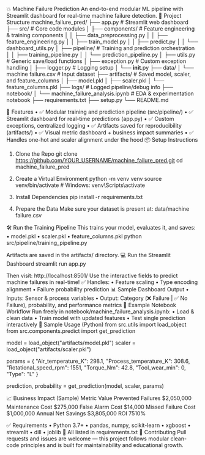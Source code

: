 💥 Machine Failure Prediction
An end-to-end modular ML pipeline with Streamlit dashboard for real-time machine failure detection.
📁 Project Structure
machine_failure_pred/
├── app.py                             # Streamlit web dashboard
├── src/                               # Core code modules
│   ├── components/                    # Feature engineering & training components
│   │   ├── data_preprocessing.py
│   │   ├── feature_engineering.py
│   │   ├── train_model.py
│   │   ├── predict.py
│   │   └── dashboard_utils.py
│   ├── pipeline/                      # Training and prediction orchestration
│   │   ├── training_pipeline.py
│   │   └── prediction_pipeline.py
│   ├── utils.py                       # Generic save/load functions
│   ├── exception.py                   # Custom exception handling
│   ├── logger.py                      # Logging setup
│   └── __init__.py
├── data/
│   └── machine failure.csv            # Input dataset
├── artifacts/                         # Saved model, scaler, and feature_columns
│   ├── model.pkl
│   ├── scaler.pkl
│   └── feature_columns.pkl
├── logs/                              # Logged pipeline/debug info
├── notebook/
│   └── machine_failure_analysis.ipynb # EDA & experimentation notebook
├── requirements.txt
├── setup.py
└── README.md

🚀 Features
•	✅ Modular training and prediction pipeline (src/pipeline/)
•	✅ Streamlit dashboard for real-time predictions (app.py)
•	✅ Custom exceptions, centralized logging
•	✅ Artifacts saved for reproducibility (artifacts/)
•	✅ Visual metric dashboard + business impact summaries
•	✅ Handles one-hot and scaler alignment under the hood
📦 Setup Instructions
1. Clone the Repo
git clone https://github.com/YOUR_USERNAME/machine_failure_pred.git
cd machine_failure_pred

2. Create a Virtual Environment
python -m venv venv
source venv/bin/activate  # Windows: venv\Scripts\activate

3. Install Dependencies
pip install -r requirements.txt

4. Prepare the Data
Make sure your dataset is present at:
data/machine failure.csv

🛠️ Run the Training Pipeline
This trains your model, evaluates it, and saves:
•	model.pkl
•	scaler.pkl
•	feature_columns.pkl
python src/pipeline/training_pipeline.py

Artifacts are saved in the artifacts/ directory.
💻 Run the Streamlit Dashboard
streamlit run app.py

Then visit: http://localhost:8501/
Use the interactive fields to predict machine failures in real-time!
✅ Handles:
•	Feature scaling
•	Type encoding alignment
•	Failure probability prediction
📊 Sample Dashboard Output
•	Inputs: Sensor & process variables
•	Output: Category (❌ Failure | ✅ No Failure), probability, and performance metrics
🧪 Example Notebook Workflow
Run freely in notebook/machine_failure_analysis.ipynb:
•	Load & clean data
•	Train model with updated features
•	Test single prediction interactively
🏁 Sample Usage (Python)
from src.utils import load_object
from src.components.predict import get_prediction

model = load_object("artifacts/model.pkl")
scaler = load_object("artifacts/scaler.pkl")

params = {
    "Air_temperature_K": 298.1,
    "Process_temperature_K": 308.6,
    "Rotational_speed_rpm": 1551,
    "Torque_Nm": 42.8,
    "Tool_wear_min": 0,
    "Type": "L"
}

prediction, probability = get_prediction(model, scaler, params)

📈 Business Impact (Sample)
Metric	Value
Prevented Failures	$2,050,000
Maintenance Cost	$275,000
False Alarm Cost	$14,000
Missed Failure Cost	$1,000,000
Annual Net Savings	$3,805,000
ROI	7510%

✅ Requirements
•	Python 3.7+
•	pandas, numpy, scikit-learn
•	xgboost
•	streamlit
•	dill
•	joblib
📌 All listed in requirements.txt
🤝 Contributing
Pull requests and issues are welcome — this project follows modular clean-code principles and is built for maintainability and educational growth.

